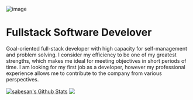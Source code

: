 ![image](https://github.com/sebasvalencia726/sebasvalencia726/issues/1#issuecomment-767211609)
# Fullstack Software Develover

Goal-oriented full-stack developer with high capacity for self-management and problem solving. I consider my efficiency to be one of my greatest strengths, which makes me ideal for meeting objectives in short periods of time. I am looking for my first job as a developer, however my professional experience allows me to contribute to the company from various perspectives.  

<a href="https://github.com/sebasvalencia726">
<img align="center" alt="sabesan's Github Stats" src="https://github-readme-stats.codestackr.vercel.app/api?username=sebasvalencia726&show_icons=true&hide_border=true&count_private=true&include_all_commits=true&theme=radical" /></a>

<a href="https://github.com/sebasvalencia726">
  <img align="center" src="https://github-readme-stats.anuraghazra1.vercel.app/api/top-langs/?username=sebasvalencia726&layout=compact&theme=radical" />
</a>
